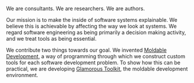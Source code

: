 We are consultants. 
We are researchers. 
We are authors.

Our mission is to make the inside of software systems explainable. We believe this is achievable by affecting the way we look at systems. We regard software engineering as being primarily a decision making activity, and we treat tools as being essential.

We contribute two things towards our goal. We invented [Moldable Development](https://moldabledevelopment.com), a way of programming through which we construct custom tools for each software development problem. To show how this can be practical, we are developing [Glamorous Toolkit](https://gtoolkit.com), the moldable development environment.
